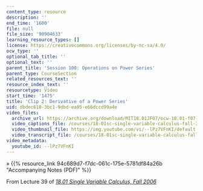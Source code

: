 ```yaml
---
content_type: resource
description: ''
end_time: '1600'
file: null
file_size: '90904633'
learning_resource_types: []
license: https://creativecommons.org/licenses/by-nc-sa/4.0/
ocw_type: ''
optional_tab_title: ''
optional_text: ''
parent_title: 'Session 100: Operations on Power Series'
parent_type: CourseSection
related_resources_text: ''
resource_index_text: ''
resourcetype: Video
start_time: '1475'
title: 'Clip 2: Derivative of a Power Series'
uid: dbdec610-3bc1-9dbd-ea05-e66dccd99a4e
video_files:
  archive_url: https://archive.org/download/MIT18.01JF07/ocw-18.01-f07-lec39_300k.mp4
  video_captions_file: /courses/18-01sc-single-variable-calculus-fall-2010/a092099a7acf55b28a9f1dffb5d4d1c1_--lPz7VFnKI.vtt
  video_thumbnail_file: https://img.youtube.com/vi/--lPz7VFnKI/default.jpg
  video_transcript_file: /courses/18-01sc-single-variable-calculus-fall-2010/0f08568f888d620dc09c9e4f162a6518_--lPz7VFnKI.pdf
video_metadata:
  youtube_id: --lPz7VFnKI
---
```


» {{% resource_link 94c689d7-f7dc-061c-175e-5781df84a26b "Accompanying Notes (PDF)" %}}

From Lecture 39 of [_18.01 Single Variable Calculus, Fall 2006_](/courses/18-01-single-variable-calculus-fall-2006/video_galleries/video-lectures)

